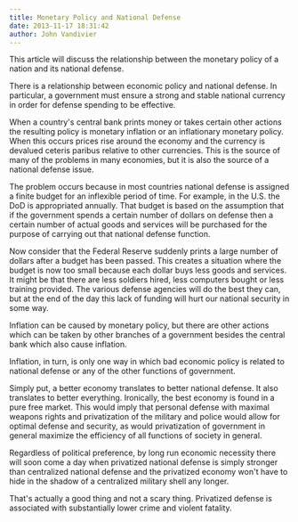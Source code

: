 ```yaml
---
title: Monetary Policy and National Defense
date: 2013-11-17 18:31:42
author: John Vandivier
---
```




This article will discuss the relationship between the monetary policy of a nation and its national defense.

There is a relationship between economic policy and national defense. In particular, a government must ensure a strong and stable national currency in order for defense spending to be effective.

When a country's central bank prints money or takes certain other actions the resulting policy is monetary inflation or an inflationary monetary policy. When this occurs prices rise around the economy and the currency is devalued ceteris paribus relative to other currencies. This is the source of many of the problems in many economies, but it is also the source of a national defense issue.

The problem occurs because in most countries national defense is assigned a finite budget for an inflexible period of time. For example, in the U.S. the DoD is appropriated annually. That budget is based on the assumption that if the government spends a certain number of dollars on defense then a certain number of actual goods and services will be purchased for the purpose of carrying out that national defense function.

Now consider that the Federal Reserve suddenly prints a large number of dollars after a budget has been passed. This creates a situation where the budget is now too small because each dollar buys less goods and services. It might be that there are less soldiers hired, less computers bought or less training provided. The various defense agencies will do the best they can, but at the end of the day this lack of funding will hurt our national security in some way.

Inflation can be caused by monetary policy, but there are other actions which can be taken by other branches of a government besides the central bank which also cause inflation.

Inflation, in turn, is only one way in which bad economic policy is related to national defense or any of the other functions of government.

Simply put, a better economy translates to better national defense. It also translates to better everything. Ironically, the best economy is found in a pure free market. This would imply that personal defense with maximal weapons rights and privatization of the military and police would allow for optimal defense and security, as would privatization of government in general maximize the efficiency of all functions of society in general.

Regardless of political preference, by long run economic necessity there will soon come a day when privatized national defense is simply stronger than centralized national defense and the privatized economy won't have to hide in the shadow of a centralized military shell any longer.

That's actually a good thing and not a scary thing. Privatized defense is associated with substantially lower crime and violent fatality.